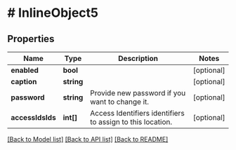 # # InlineObject5

## Properties

Name | Type | Description | Notes
------------ | ------------- | ------------- | -------------
**enabled** | **bool** |  | [optional]
**caption** | **string** |  | [optional]
**password** | **string** | Provide new password if you want to change it. | [optional]
**accessIdsIds** | **int[]** | Access Identifiers identifiers to assign to this location. | [optional]

[[Back to Model list]](../../README.md#models) [[Back to API list]](../../README.md#endpoints) [[Back to README]](../../README.md)
